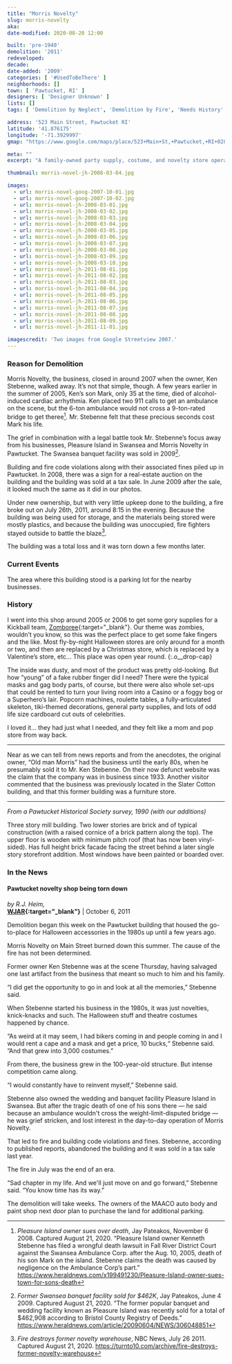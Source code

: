 ```yaml
---
title: "Morris Novelty"
slug: morris-novelty
aka: 
date-modified: 2020-08-20 12:00

built: 'pre-1940'
demolition: '2011'
redeveloped: 
decade:
date-added: '2009'
categories: [ '#UsedToBeThere' ]
neighborhoods: []
town: [ 'Pawtucket, RI' ]
designers: [ 'Designer Unknown' ]
lists: []
tags: [ 'Demolition by Neglect', 'Demolition by Fire', 'Needs History' ]

address: '523 Main Street, Pawtucket RI'
latitude: '41.876175'
longitude: '-71.3929997'
gmap: "https://www.google.com/maps/place/523+Main+St,+Pawtucket,+RI+02860/@41.876175,-71.3929997,17z/data=!3m1!4b1!4m5!3m4!1s0x89e44356f8f35787:0xdc324a9a04894d82!8m2!3d41.876175!4d-71.390811"

meta: ""
excerpt: "A family-owned party supply, costume, and novelty store operating since the early 1980s. Closed in 2005 and burned in 2011."

thumbnail: morris-novel-jh-2008-03-04.jpg

images:
  - url: morris-novel-goog-2007-10-01.jpg
  - url: morris-novel-goog-2007-10-02.jpg
  - url: morris-novel-jh-2008-03-01.jpg
  - url: morris-novel-jh-2008-03-02.jpg
  - url: morris-novel-jh-2008-03-03.jpg
  - url: morris-novel-jh-2008-03-04.jpg
  - url: morris-novel-jh-2008-03-05.jpg
  - url: morris-novel-jh-2008-03-06.jpg
  - url: morris-novel-jh-2008-03-07.jpg
  - url: morris-novel-jh-2008-03-08.jpg
  - url: morris-novel-jh-2008-03-09.jpg
  - url: morris-novel-jh-2008-03-10.jpg
  - url: morris-novel-jh-2011-08-01.jpg
  - url: morris-novel-jh-2011-08-02.jpg
  - url: morris-novel-jh-2011-08-03.jpg
  - url: morris-novel-jh-2011-08-04.jpg
  - url: morris-novel-jh-2011-08-05.jpg
  - url: morris-novel-jh-2011-08-06.jpg
  - url: morris-novel-jh-2011-08-07.jpg
  - url: morris-novel-jh-2011-08-08.jpg
  - url: morris-novel-jh-2011-08-09.jpg
  - url: morris-novel-jh-2011-11-01.jpg

imagescredit: 'Two images from Google Streetview 2007.'
---
```


### Reason for Demolition

Morris Novelty, the business, closed in around 2007 when the owner, Ken Stebenne, walked away. It’s not that simple, though. A few years earlier in the summer of 2005, Ken’s son Mark, only 35 at the time, died of alcohol-induced cardiac arrhythmia. Ken placed two 911 calls to get an ambulance on the scene, but the 6-ton ambulance would not cross a 9-ton-rated bridge to get theree[^1]. Mr. Stebenne felt that these precious seconds cost Mark his life. 

The grief in combination with a legal battle took Mr. Stebenne’s focus away from his businesses, Pleasure Island in Swansea and Morris Novelty in Pawtucket. The Swansea banquet facility was sold in 2009[^2].

Building and fire code violations along with their associated fines piled up in Pawtucket. In 2008, there was a sign for a real-estate auction on the building and the building was sold at a tax sale. In June 2009 after the sale, it looked much the same as it did in our photos.

Under new ownership, but with very little upkeep done to the building, a fire broke out on July 26th, 2011, around 8:15 in the evening. Because the building was being used for storage, and the materials being stored were mostly plastics, and because the building was unoccupied, fire fighters stayed outside to battle the blaze[^3]. 

The building was a total loss and it was torn down a few months later. 


### Current Events

The area where this building stood is a parking lot for the nearby businesses. 


### History

I went into this shop around 2005 or 2006 to get some gory supplies for a Kickball team, [Zomboree](//providencekickball.org){:target="_blank"}. Our theme was zombies, wouldn’t you know, so this was the perfect place to get some fake fingers and the like. Most fly-by-night Halloween stores are only around for a month or two, and then are replaced by a Christmas store, which is replaced by a Valentine’s store, etc… This place was open year round.
{:.o__drop-cap}

The inside was dusty, and most of the product was pretty old-looking. But how “young” of a fake rubber finger did I need? There were the typical masks and gag body parts, of course, but there were also whole set-ups that could be rented to turn your living room into a Casino or a foggy bog or a Superhero’s lair. Popcorn machines, roulette tables, a fully-articulated skeleton, tiki-themed decorations, general party supplies, and lots of odd life size cardboard cut outs of celebrities. 

I loved it… they had just what I needed, and they felt like a mom and pop store from way back.

***

Near as we can tell from news reports and from the anecdotes, the original owner, “Old man Morris” had the business until the early 80s, when he presumably sold it to Mr. Ken Stebenne. On their now defunct website was the claim that the company was in business since 1933. Another visitor commented that the business was previously located in the Slater Cotton building, and that this former building was a furniture store. 

***

_From a Pawtucket Historical Society survey, 1990 (with our additions)_

Three story mill building. Two lower stories are brick and of typical construction (with a raised cornice of a brick pattern along the top). The upper floor is wooden with minimum pitch roof (that has now been vinyl-sided). Has full height brick facade facing the street behind a later single story storefront addition. Most windows have been painted or boarded over.


### In the News

#### Pawtucket novelty shop being torn down

_by R.J. Heim,_  
**[WJAR](//turnto10.com/archive/pawtucket-novelty-shop-being-torn-down){:target="_blank"}** | October 6, 2011

Demolition began this week on the Pawtucket building that housed the go-to-place for Halloween accessories in the 1980s up until a few years ago.

Morris Novelty on Main Street burned down this summer. The cause of the fire has not been determined.

Former owner Ken Stebenne was at the scene Thursday, having salvaged one last artifact from the business that meant so much to him and his family.

“I did get the opportunity to go in and look at all the memories,” Stebenne said.

When Stebenne started his business in the 1980s, it was just novelties, knick-knacks and such. The Halloween stuff and theatre costumes happened by chance.

“As weird at it may seem, I had bikers coming in and people coming in and I would rent a cape and a mask and get a price, 10 bucks,“ Stebenne said. ”And that grew into 3,000 costumes.”

From there, the business grew in the 100-year-old structure. But intense competition came along.

“I would constantly have to reinvent myself,” Stebenne said.

Stebenne also owned the wedding and banquet facility Pleasure Island in Swansea. But after the tragic death of one of his sons there — he said because an ambulance wouldn't cross the weight-limit-disputed bridge — he was grief stricken, and lost interest in the day-to-day operation of Morris Novelty.

That led to fire and building code violations and fines. Stebenne, according to published reports, abandoned the building and it was sold in a tax sale last year.

The fire in July was the end of an era.

“Sad chapter in my life. And we'll just move on and go forward,” Stebenne said. “You know time has its way.”

The demolition will take weeks. The owners of the MAACO auto body and paint shop next door plan to purchase the land for additional parking.


[^1]: _Pleasure Island owner sues over death_, Jay Pateakos, November 6 2008. Captured August 21, 2020. “Pleasure Island owner Kenneth Stebenne has filed a wrongful death lawsuit in Fall River District Court against the Swansea Ambulance Corp. after the Aug. 10, 2005, death of his son Mark on the island. Stebenne claims the death was caused by negligence on the Ambulance Corp’s part.” https://www.heraldnews.com/x199491230/Pleasure-Island-owner-sues-town-for-sons-death
[^2]: _Former Swansea banquet facility sold for $462K_, Jay Pateakos, June 4 2009. Captured August 21, 2020. “The former popular banquet and wedding facility known as Pleasure Island was recently sold for a total of $462,908 according to Bristol County Registry of Deeds.” https://www.heraldnews.com/article/20090604/NEWS/306048851
[^3]: _Fire destroys former novelty warehouse_, NBC News, July 26 2011. Captured August 21, 2020. https://turnto10.com/archive/fire-destroys-former-novelty-warehouse